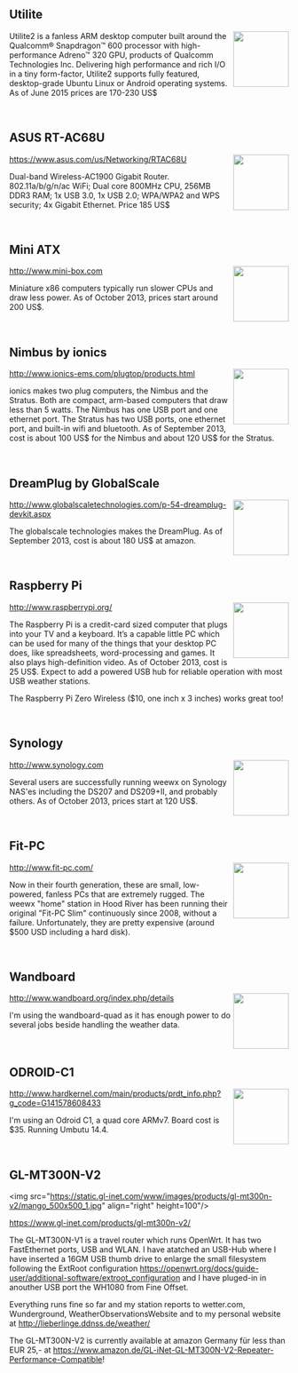 Utilite
---
<img src="http://weewx.com/hardware/utilite2.png" align="right" height="100"/>

Utilite2 is a fanless ARM desktop computer built around the Qualcomm® Snapdragon™ 600 processor with high-performance Adreno™ 320 GPU, products of Qualcomm Technologies Inc. Delivering high performance and rich I/O in a tiny form-factor, Utilite2 supports fully featured, desktop-grade Ubuntu Linux or Android operating systems.  As of June 2015 prices are 170-230 US$

<br clear="all">


ASUS RT-AC68U
---
<img src="http://weewx.com/hardware/asus-rt-ac68u.jpg" align="right" height="100"/>

https://www.asus.com/us/Networking/RTAC68U

Dual-band Wireless-AC1900 Gigabit Router. 802.11a/b/g/n/ac WiFi; Dual core 800MHz CPU, 256MB DDR3 RAM; 1x USB 3.0, 1x USB 2.0; WPA/WPA2 and WPS security; 4x Gigabit Ethernet. Price 185 US$

<br clear="all">


Mini ATX
---
<img src="http://weewx.com/hardware/mini-box.png" align="right" height="100"/>

http://www.mini-box.com

Miniature x86 computers typically run slower CPUs and draw less power.  As of October 2013, prices start around 200 US$.

<br clear="all">

Nimbus by ionics
---
<img src="http://weewx.com/hardware/nimbus.jpg" align="right" height="100"/>

http://www.ionics-ems.com/plugtop/products.html

ionics makes two plug computers, the Nimbus and the Stratus.  Both are compact, arm-based computers that draw less than 5 watts.  The Nimbus has one USB port and one ethernet port.  The Stratus has two USB ports, one ethernet port, and built-in wifi and bluetooth.  As of September 2013, cost is about 100 US$ for the Nimbus and about 120 US$ for the Stratus.

<br clear="all">

DreamPlug by GlobalScale
---
<img src="http://weewx.com/hardware/dreamplug.png" align="right" height="100"/>

http://www.globalscaletechnologies.com/p-54-dreamplug-devkit.aspx

The globalscale technologies makes the DreamPlug.  As of September 2013, cost is about 180 US$ at amazon.

<br clear="all">

Raspberry Pi
---
<img src="http://weewx.com/hardware/rpi.png" align="right"  height="100"/>

http://www.raspberrypi.org/

The Raspberry Pi is a credit-card sized computer that plugs into your TV and a keyboard. It’s a capable little PC which can be used for many of the things that your desktop PC does, like spreadsheets, word-processing and games. It also plays high-definition video.  As of October 2013, cost is 25 US$. Expect to add a powered USB hub for reliable operation with most USB weather stations.

The Raspberry Pi Zero Wireless ($10, one inch x 3 inches) works great too!

<br clear="all">

Synology
---
<img src="http://weewx.com/hardware/synology-ds207.png" align="right" height="100"/>

http://www.synology.com

Several users are successfully running weewx on Synology NAS'es including the DS207 and DS209+II, and probably others. As of October 2013, prices start at 120 US$.

<br clear="all">

Fit-PC
---
<img src="http://weewx.com/hardware/fitpc.png" align="right" height="100"/>

http://www.fit-pc.com/

Now in their fourth generation, these are small, low-powered, fanless PCs that are extremely rugged. The weewx "home" station in Hood River has been running their original "Fit-PC Slim" continuously since 2008, without a failure. Unfortunately, they are pretty expensive (around $500 USD including a hard disk).

<br clear="all">

Wandboard
---
<img src="http://weewx.com/hardware/wandboard.png" align="right" height="100"/>

http://www.wandboard.org/index.php/details

I'm using the wandboard-quad as it has enough power to do several jobs beside handling the weather data.

<br clear="all">

ODROID-C1
---
<img src="http://weewx.com/hardware/odroid-c1.jpg" align="right" height="100"/>

http://www.hardkernel.com/main/products/prdt_info.php?g_code=G141578608433

I'm using an Odroid C1, a quad core ARMv7. Board cost is $35. Running Umbutu 14.4.

<br clear="all">

GL-MT300N-V2
---
<img src="https://static.gl-inet.com/www/images/products/gl-mt300n-v2/mango_500x500_1.jpg" align="right" height=100"/>

https://www.gl-inet.com/products/gl-mt300n-v2/

The GL-MT300N-V1 is a travel router which runs OpenWrt. It has two FastEthernet ports, USB and WLAN. I have atatched an USB-Hub where I have inserted a 16GM USB thumb drive to enlarge the small filesystem following the ExtRoot configuration https://openwrt.org/docs/guide-user/additional-software/extroot_configuration and I have pluged-in in anouther USB port the WH1080 from Fine Offset.

Everything runs fine so far and my station reports to wetter.com, Wunderground, WeatherObservationsWebsite and to my personal website at http://lieberlinge.ddnss.de/weather/

The GL-MT300N-V2 is currently available at amazon Germany für less than EUR 25,- at https://www.amazon.de/GL-iNet-GL-MT300N-V2-Repeater-Performance-Compatible!
